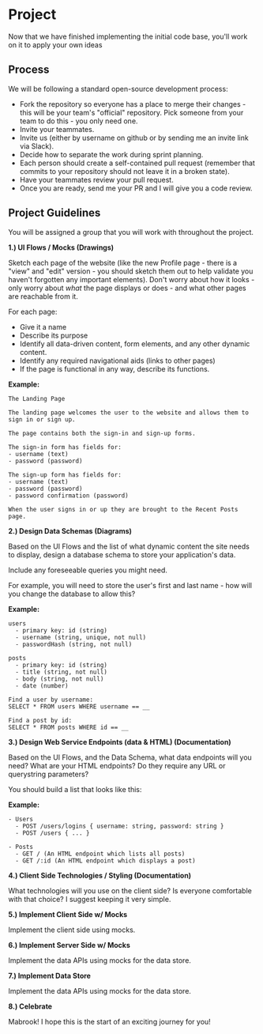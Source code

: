 # Project

Now that we have finished implementing the initial code base, you'll work on it to apply your own ideas

## Process

We will be following a standard open-source development process:

- Fork the repository so everyone has a place to merge their changes - this will be your team's "official" repository. Pick someone from your team to do this - you only need one.
- Invite your teammates.
- Invite us (either by username on github or by sending me an invite link via Slack).
- Decide how to separate the work during sprint planning.
- Each person should create a self-contained pull request (remember that commits to your repository should not leave it in a broken state).
- Have your teammates review your pull request.
- Once you are ready, send me your PR and I will give you a code review.

## Project Guidelines

You will be assigned a group that you will work with throughout the project.

**1.) UI Flows / Mocks (Drawings)**

Sketch each page of the website (like the new Profile page - there is a "view" and "edit" version - you should sketch them out to help validate you haven't forgotten any important elements). Don't worry about how it looks - only worry about _what_ the page displays or does - and what other pages are reachable from it.

For each page:

- Give it a name
- Describe its purpose
- Identify all data-driven content, form elements, and any other dynamic content.
- Identify any required navigational aids (links to other pages)
- If the page is functional in any way, describe its functions.

**Example:**

```
The Landing Page

The landing page welcomes the user to the website and allows them to sign in or sign up.

The page contains both the sign-in and sign-up forms.

The sign-in form has fields for:
- username (text)
- password (password)

The sign-up form has fields for:
- username (text)
- password (password)
- password confirmation (password)

When the user signs in or up they are brought to the Recent Posts page.
```

**2.) Design Data Schemas (Diagrams)**

Based on the UI Flows and the list of what dynamic content the site needs to display, design a database schema to store your application's data.

Include any foreseeable queries you might need.

For example, you will need to store the user's first and last name - how will you change the database to allow this?

**Example:**

```
users
  - primary key: id (string)
  - username (string, unique, not null)
  - passwordHash (string, not null)

posts
  - primary key: id (string)
  - title (string, not null)
  - body (string, not null)
  - date (number)

Find a user by username:
SELECT * FROM users WHERE username == __

Find a post by id:
SELECT * FROM posts WHERE id == __
```

**3.) Design Web Service Endpoints (data & HTML) (Documentation)**

Based on the UI Flows, and the Data Schema, what data endpoints will you need? What are your HTML endpoints? Do they require any URL or querystring parameters?

You should build a list that looks like this:

**Example:**

```
- Users
  - POST /users/logins { username: string, password: string }
  - POST /users { ... }

- Posts
  - GET / (An HTML endpoint which lists all posts)
  - GET /:id (An HTML endpoint which displays a post)
```

**4.) Client Side Technologies / Styling (Documentation)**

What technologies will you use on the client side? Is everyone comfortable with that choice? I suggest keeping it very simple.

**5.) Implement Client Side w/ Mocks**

Implement the client side using mocks.

**6.) Implement Server Side w/ Mocks**

Implement the data APIs using mocks for the data store.

**7.) Implement Data Store**

Implement the data APIs using mocks for the data store.

**8.) Celebrate**

Mabrook! I hope this is the start of an exciting journey for you!
